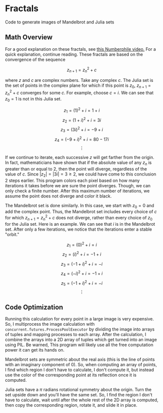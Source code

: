 # Fractals
Code to generate images of Mandelbrot and Julia sets

## Math Overview

For a good explanation on these fractals, see [this Numberphile video.](https://www.youtube.com/watch?v=FFftmWSzgmk) For a quick explanation, continue reading. These fractals are based on the convergence of the sequence

$$z_{n+1}=z_{n}^2+c$$

where $z$ and $c$ are complex numbers. Take any complex $c$. The Julia set is the set of points in the complex plane for which if this point is $z_0$, $z_{n+1}=z_{n}^2+c$ converges for some $c$. For example, choose $c = i$. We can see that $z_0=1$ is not in this Julia set.

$$z_1 = (1)^2 + i = 1 + i$$
$$z_2 = (1+i)^2 + i = 3i$$
$$z_3 = (3i)^2 + i = -9 + i$$
$$z_4 = (-9 + i)^2 + i = 80-17i$$
$$\vdots$$

If we continue to iterate, each successive $z$ will get farther from the origin. In fact, mathematicians have shown that if the absolute value of any $z_n$ is greater than or equal to $2$, then the point will diverge, regardless of the value of $c$. Since $|z_2| = |3i| = 3 \geq 2$, we could have come to this conclusion 2 steps earlier. This program colors each pixel based on how many iterations it takes before we are sure the point diverges. Though, we can only check a finite number. After this maximum number of iterations, we assume the point does not diverge and color it black.

The Mandelbrot set is done similarly. In this case, we start with $z_0 = 0$ and add the complex point. Thus, the Mandelbrot set includes every choice of $c$ for which $z_{n+1}=z_{n}^2+c$ does not diverge, rather than every choice of $z_0$ for the Julia set. Here is an example. We can see that $i$ is in the Mandelbrot set. After only a few iterations, we notice that the iterations enter a stable "orbit."

$$z_1 = (0)^2 + i = i$$
$$z_2 = (i)^2 + i = -1 + i$$
$$z_3 = (-1+i)^2 + i = -i$$
$$z_4 = (-i)^2 + i = -1 +i$$
$$z_5 = (-1+i)^2 + i = -i$$
$$\vdots$$

## Code Optimization

Running this calculation for every point in a large image is very expensive. So, I multiprocess the image calculation with `concurrent.futures.ProcessPoolExecutor` by dividing the image into arrays of tuples and mapping processes to each array. After the calculation, I combine the arrays into a 2D array of tuples which get turned into an image using PIL. Be warned, This program will likely use all the free computation power it can get its hands on.

Mandelbrot sets are symmetric about the real axis (this is the line of points with an imaginary component of 0). So, when computing an array of points, I find which region I don't have to calculate, I don't compute it, but instead use the color of the corresponding point at its reflection once it is computed.

Julia sets have a $\pi$ radians rotational symmetry about the origin. Turn the set upside down and you'll have the same set. So, I find the region I don't have to calculate, wait until after the whole rest of the 2D array is computed, then copy the corresponding region, rotate it, and slide it in place.
